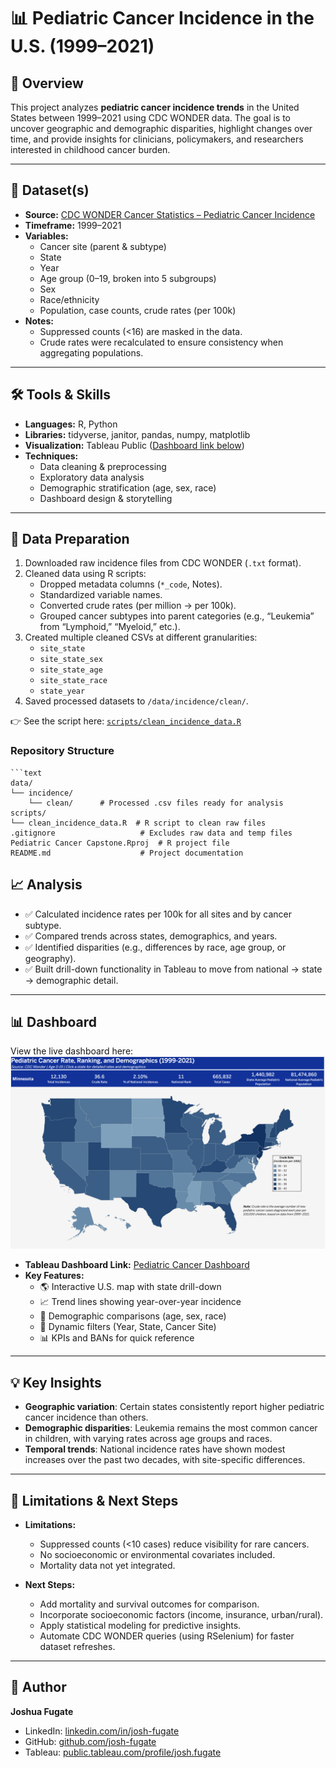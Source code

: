 # 📊 Pediatric Cancer Incidence in the U.S. (1999–2021)  

## 📝 Overview  
This project analyzes **pediatric cancer incidence trends** in the United States between 1999–2021 using CDC WONDER data. The goal is to uncover geographic and demographic disparities, highlight changes over time, and provide insights for clinicians, policymakers, and researchers interested in childhood cancer burden.  

---

## 📂 Dataset(s)  
- **Source:** [CDC WONDER Cancer Statistics – Pediatric Cancer Incidence](https://wonder.cdc.gov/cancer.html)  
- **Timeframe:** 1999–2021  
- **Variables:**  
  - Cancer site (parent & subtype)  
  - State  
  - Year  
  - Age group (0–19, broken into 5 subgroups)  
  - Sex  
  - Race/ethnicity  
  - Population, case counts, crude rates (per 100k)  
- **Notes:**  
  - Suppressed counts (<16) are masked in the data.  
  - Crude rates were recalculated to ensure consistency when aggregating populations.  

---

## 🛠️ Tools & Skills  
- **Languages:** R, Python  
- **Libraries:** tidyverse, janitor, pandas, numpy, matplotlib  
- **Visualization:** Tableau Public ([Dashboard link below](#-dashboard))  
- **Techniques:**  
  - Data cleaning & preprocessing  
  - Exploratory data analysis  
  - Demographic stratification (age, sex, race)  
  - Dashboard design & storytelling  

---

## 🔄 Data Preparation  
1. Downloaded raw incidence files from CDC WONDER (`.txt` format).  
2. Cleaned data using R scripts:  
   - Dropped metadata columns (`*_code`, Notes).  
   - Standardized variable names.  
   - Converted crude rates (per million → per 100k).  
   - Grouped cancer subtypes into parent categories (e.g., “Leukemia” from “Lymphoid,” “Myeloid,” etc.).  
3. Created multiple cleaned CSVs at different granularities:  
   - `site_state`  
   - `site_state_sex`  
   - `site_state_age`  
   - `site_state_race`  
   - `state_year`  
4. Saved processed datasets to `/data/incidence/clean/`.

👉 See the script here: [`scripts/clean_incidence_data.R`](scripts/clean_incidence_data.R)


### Repository Structure
```text
```text
data/
└── incidence/
    └── clean/      # Processed .csv files ready for analysis
scripts/
└── clean_incidence_data.R  # R script to clean raw files
.gitignore                   # Excludes raw data and temp files
Pediatric Cancer Capstone.Rproj  # R project file
README.md                    # Project documentation
```

## 📈 Analysis  
- ✅ Calculated incidence rates per 100k for all sites and by cancer subtype.  
- ✅ Compared trends across states, demographics, and years.  
- ✅ Identified disparities (e.g., differences by race, age group, or geography).  
- ✅ Built drill-down functionality in Tableau to move from national → state → demographic detail.  

---

## 📊 Dashboard  
View the live dashboard here:  
[![Dashboard Preview](dashboard_preview.png)](https://public.tableau.com/app/profile/josh.fugate/viz/PediatricCancerIncidenceRates/MapDashboard)
- **Tableau Dashboard Link:** [Pediatric Cancer Dashboard](https://public.tableau.com/app/profile/josh.fugate/viz/PediatricCancerIncidenceRates/MapDashboard)  
- **Key Features:**  
  - 🌎 Interactive U.S. map with state drill-down  
  - 📈 Trend lines showing year-over-year incidence  
  - 🧒 Demographic comparisons (age, sex, race)  
  - 🧭 Dynamic filters (Year, State, Cancer Site)  
  - 📊 KPIs and BANs for quick reference  

---

## 💡 Key Insights  
- **Geographic variation**: Certain states consistently report higher pediatric cancer incidence than others.  
- **Demographic disparities**: Leukemia remains the most common cancer in children, with varying rates across age groups and races.  
- **Temporal trends**: National incidence rates have shown modest increases over the past two decades, with site-specific differences.  

---

## 📌 Limitations & Next Steps  
- **Limitations:**  
  - Suppressed counts (<10 cases) reduce visibility for rare cancers.  
  - No socioeconomic or environmental covariates included.  
  - Mortality data not yet integrated.  

- **Next Steps:**  
  - Add mortality and survival outcomes for comparison.  
  - Incorporate socioeconomic factors (income, insurance, urban/rural).  
  - Apply statistical modeling for predictive insights.  
  - Automate CDC WONDER queries (using RSelenium) for faster dataset refreshes.  

---

## 👤 Author  
**Joshua Fugate**  
- LinkedIn: [linkedin.com/in/josh-fugate](https://linkedin.com/in/josh-fugate)  
- GitHub: [github.com/josh-fugate](https://github.com/josh-fugate)  
- Tableau: [public.tableau.com/profile/josh.fugate](https://public.tableau.com/profile/josh.fugate)  
